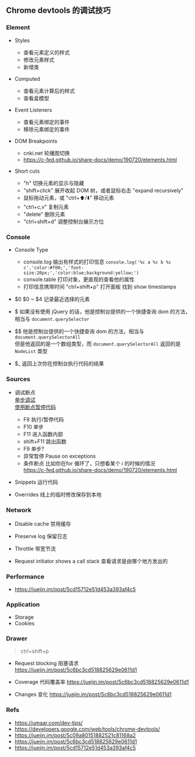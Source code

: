 ## Chrome devtools 的调试技巧

### Element

- Styles

    - 查看元素定义的样式
    - 修改元素样式
    - 新增类

- Computed

    - 查看元素计算后的样式
    - 查看盒模型

- Event Listeners

    - 查看元素绑定的事件
    - 移除元素绑定的事件


- DOM Breakpoints
    - cnki.net 轮播图切换
    - https://c-fed.github.io/share-docs/demo/190720/elements.html


- Short cuts
    - "h" 切换元素的显示与隐藏
    - "shift+click" 展开收起 DOM 树，或者鼠标右击 "expand recursively"
    - 鼠标拖动元素，或 "ctrl+⬆️/⬇️" 移动元素
    - "ctrl+c,v" 复制元素
    - "delete" 删除元素
    - "ctrl+shift+d" 调整控制台展示方位

### Console

- Console Type
    - console.log
    输出有样式的打印信息
    `console.log('%c a %c b %c c','color:#f00;','font-size:20px;','color:blue;background:yellow;')`
    - console.table
    打印对象，更直观的查看他的属性
    - 打印信息携带时间
    "ctrl+shift+p" 打开面板 找到 show timestamps

- $0
    $0 ~ $4 记录最近选择的元素
- $
    如果没有使用 jQuery 的话，他是控制台提供的一个快捷查询 dom 的方法，相当与 `document.querySelector`
- $$
    他是控制台提供的一个快捷查询 dom 的方法，相当与 `document.querySelectorAll`  
    但是他返回的是一个数组类型，而 `document.querySelectorAll` 返回的是 `NodeList` 类型
- $_
    返回上次你在控制台执行代码的结果


### Sources

- 调试断点   
[单步调试](https://jsproxy.ga/-----https://developers.google.com/web/tools/chrome-devtools/javascript/step-code?hl=zh-cn)  
[使用断点暂停代码](https://jsproxy.ga/-----https://developers.google.com/web/tools/chrome-devtools/javascript/breakpoints?hl=zh-cn)  
    - F8 执行/暂停代码
    - F10 单步
    - F11 进入函数内部
    - shift+F11 跳出函数
    - F9 单步?
    - 异常暂停 Pause on exceptions
    - 条件断点
    比如你在for 循环了，只想看某个 i 的时候的情况  
    https://c-fed.github.io/share-docs/demo/190720/elements.html

- Snippets 运行代码

- Overrides 线上的临时修改保存到本地


### Network
- Disable cache 禁用缓存

- Preserve log 保留日志

- Throttle 带宽节流

- Request initiator shows a call stack 查看请求是由哪个地方发出的


### Performance

- https://juejin.im/post/5cd15712e51d453a393af4c5 

### Application

- Storage
- Cookies

### Drawer
> ctrl+shift+p

- Request blocking 阻塞请求
  https://juejin.im/post/5c6bc3cd518825629e0611d1

- Coverage 代码覆盖率
  https://juejin.im/post/5c6bc3cd518825629e0611d1

- Changes 变化
  https://juejin.im/post/5c6bc3cd518825629e0611d1


### Refs

- https://umaar.com/dev-tips/
- https://developers.google.com/web/tools/chrome-devtools/
- https://juejin.im/post/5c09a80151882521c81168a2
- https://juejin.im/post/5c6bc3cd518825629e0611d1
- https://juejin.im/post/5cd15712e51d453a393af4c5
